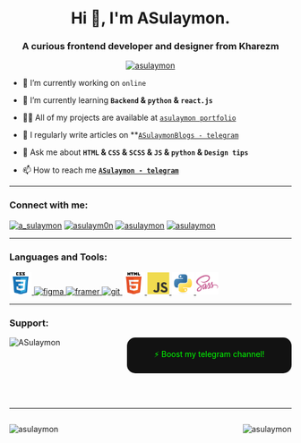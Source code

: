 <h1 align="center">Hi 👋, I'm ASulaymon.</h1>
<h3 align="center">A curious frontend developer and designer from Kharezm</h3>

<p align="center"> <a href="https://github.com/ryo-ma/github-profile-trophy"><img src="https://github-profile-trophy.vercel.app/?username=asulaymon&theme=juicyfresh" alt="asulaymon" /></a> </p>

- 🔭 I’m currently working on `online`

- 🌱 I’m currently learning **`Backend` & `python` & `react.js`**

- 👨‍💻 All of my projects are available at [`asulaymon portfolio`](https://asulaymon.netlify.app)

- 📝 I regularly write articles on **[`ASulaymonBlogs - telegram`](https://t.me/ASulaymonBlogs)

- 💬 Ask me about **`HTML` & `CSS` & `SCSS` & `JS` & `python` & `Design tips`**

- 📫 How to reach me **[`ASulaymon - telegram`](https://t.me/sulaymonabdusharipov)**
---
<h3 align="left">Connect with me:</h3>
<p align="left">
<a href="https://twitter.com/a_sulaymon" target="blank"><img align="center" src="https://raw.githubusercontent.com/rahuldkjain/github-profile-readme-generator/master/src/images/icons/Social/twitter.svg" alt="a_sulaymon" height="30" width="40" /></a>
<a href="https://instagram.com/asulaym0n" target="blank"><img align="center" src="https://raw.githubusercontent.com/rahuldkjain/github-profile-readme-generator/master/src/images/icons/Social/instagram.svg" alt="asulaym0n" height="30" width="40" /></a>
<a href="https://www.behance.net/asulaymon" target="blank"><img align="center" src="https://raw.githubusercontent.com/rahuldkjain/github-profile-readme-generator/master/src/images/icons/Social/behance.svg" alt="asulaymon" height="30" width="40" /></a>
<a href="https://www.youtube.com/c/asulaymon" target="blank"><img align="center" src="https://raw.githubusercontent.com/rahuldkjain/github-profile-readme-generator/master/src/images/icons/Social/youtube.svg" alt="asulaymon" height="30" width="40" /></a>
</p>

---

<h3 align="left">Languages and Tools:</h3>
<p align="left"> <a href="https://www.w3schools.com/css/" target="_blank" rel="noreferrer"> <img src="https://raw.githubusercontent.com/devicons/devicon/master/icons/css3/css3-original-wordmark.svg" alt="css3" width="40" height="40"/> </a> <a href="https://www.figma.com/" target="_blank" rel="noreferrer"> <img src="https://www.vectorlogo.zone/logos/figma/figma-icon.svg" alt="figma" width="40" height="40"/> </a> <a href="https://www.framer.com/" target="_blank" rel="noreferrer"> <img src="https://www.vectorlogo.zone/logos/framer/framer-icon.svg" alt="framer" width="40" height="40"/> </a> <a href="https://git-scm.com/" target="_blank" rel="noreferrer"> <img src="https://www.vectorlogo.zone/logos/git-scm/git-scm-icon.svg" alt="git" width="40" height="40"/> </a> <a href="https://www.w3.org/html/" target="_blank" rel="noreferrer"> <img src="https://raw.githubusercontent.com/devicons/devicon/master/icons/html5/html5-original-wordmark.svg" alt="html5" width="40" height="40"/> </a> <a href="https://developer.mozilla.org/en-US/docs/Web/JavaScript" target="_blank" rel="noreferrer"> <img src="https://raw.githubusercontent.com/devicons/devicon/master/icons/javascript/javascript-original.svg" alt="javascript" width="40" height="40"/> </a> <a href="https://www.python.org" target="_blank" rel="noreferrer"> <img src="https://raw.githubusercontent.com/devicons/devicon/master/icons/python/python-original.svg" alt="python" width="40" height="40"/> </a> <a href="https://sass-lang.com" target="_blank" rel="noreferrer"> <img src="https://raw.githubusercontent.com/devicons/devicon/master/icons/sass/sass-original.svg" alt="sass" width="40" height="40"/> </a> </p>

---

<h3 align="left">Support:</h3>
<p><a href="https://www.buymeacoffee.com/ASulaymon"> <img align="left" src="https://cdn.buymeacoffee.com/buttons/v2/default-yellow.png" height="50" width="210" alt="ASulaymon" /></a> <a href="https://t.me/boost/ASulaymonBlogs" style="text-decoration: none; padding: 20px; display: flex; justify-content: center; background-color: #121212; color: #00ff00; border-radius: 15px;">⚡ Boost my telegram channel!</a></p><br><br>

---

<div style="display: flex; justify-content: space-between;">
  <p><img align="left" src="https://github-readme-stats.vercel.app/api/top-langs?username=asulaymon&show_icons=true&locale=en&layout=compact" alt="asulaymon" /></p>

  <p><img align="right" src="https://github-readme-streak-stats.herokuapp.com/?user=asulaymon&" alt="asulaymon" /></p>
</div>
